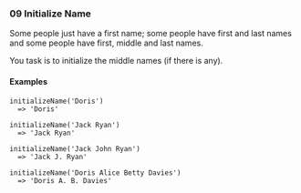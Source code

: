 ### 09 Initialize Name

Some people just have a first name; some people have first and last names and some people have first, middle and last names.

You task is to initialize the middle names (if there is any).

#### Examples

```
initializeName('Doris')
  => 'Doris'
```

```
initializeName('Jack Ryan')
  => 'Jack Ryan'
```

```
initializeName('Jack John Ryan')
  => 'Jack J. Ryan'
```

```
initializeName('Doris Alice Betty Davies')
  => 'Doris A. B. Davies'
```
